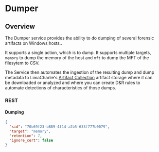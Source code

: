 # Dumper

## Overview
The Dumper service provides the ability to do dumping of several forensic artifacts on Windows hosts..

It supports a single action, which is to dump.
It supports multiple targets, `memory` to dump the memory of the host and `mft` to dump
the MFT of the filesytem to CSV.

The Service then automates the ingestion
of the resulting dump and dump metadata to LimaCharlie's [Artifact Collection](external_logs.md)
artifact storage where it can be downloaded or analyzed and where you can create D&R rules to automate
detections of characteristics of those dumps.

### REST

#### Dumping
```json
{
  "sid": "70b69f23-b889-4f14-a2b5-633f777b0079",
  "target": "memory",
  "retention": 7,
  "ignore_cert": false
}
```
